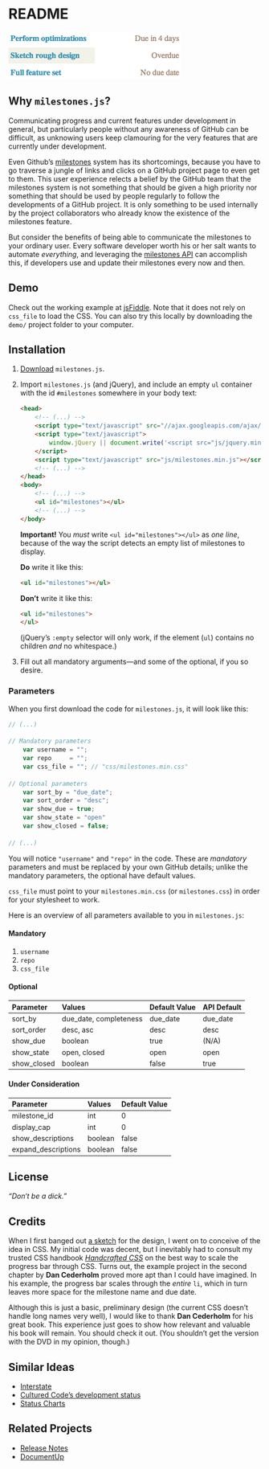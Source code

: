 README
======
![Screenshot][screenshots]

Why `milestones.js`?
--------------------
Communicating progress and current features under development in general, but particularly people without any awareness of GitHub can be difficult, as unknowing users keep clamouring for the very features that are currently under development.

Even Github’s [milestones][milestones] system has its shortcomings, because you have to go traverse a jungle of links and clicks on a GitHub project page to even get to them. This user experience relects a belief by the GitHub team that the milestones system is not something that should be given a high priority nor something that should be used by people regularly to follow the developments of a GitHub project. It is only something to be used internally by the project collaborators who already know the existence of the milestones feature.

But consider the benefits of being able to communicate the milestones to your ordinary user. Every software developer worth his or her salt wants to automate *everything*, and leveraging the [milestones API][api] can accomplish this, if developers use and update their milestones every now and then.

Demo
----
Check out the working example at [jsFiddle][jsfiddle]. Note that it does not rely on `css_file` to load the CSS. You can also try this locally by downloading the `demo/` project folder to your computer.

Installation
------------
1. [Download][download] `milestones.js`.
2. Import `milestones.js` (and jQuery), and include an empty `ul` container with the id `#milestones` somewhere in your body text:

    ```html
    <head>
        <!-- (...) -->
        <script type="text/javascript" src="//ajax.googleapis.com/ajax/libs/jquery/1.8.2/jquery.min.js"></script>
        <script type="text/javascript">
            window.jQuery || document.write('<script src="js/jquery.min.js"><\/script>')
        </script>
        <script type="text/javascript" src="js/milestones.min.js"></script>
        <!-- (...) -->
    </head>
    <body>
        <!-- (...) -->
        <ul id="milestones"></ul>
        <!-- (...) -->
    </body>
    ```

    **Important!** You *must* write `<ul id="milestones"></ul>` as *one line*, because of the way the script detects an empty list of milestones to display.

    **Do** write it like this:

    ```html
    <ul id="milestones"></ul>
    ```

    **Don’t** write it like this:

    ```html
    <ul id="milestones">
    </ul>
    ```

    (jQuery’s `:empty` selector will only work, if the element (`ul`) contains no children *and* no whitespace.)

3. Fill out all mandatory arguments—and some of the optional, if you so desire.

### Parameters ###
When you first download the code for `milestones.js`, it will look like this:

```js
// (...)

// Mandatory parameters
    var username = "";
    var repo     = "";
    var css_file = ""; // "css/milestones.min.css"
    
// Optional parameters
    var sort_by = "due_date";
    var sort_order = "desc";
    var show_due = true;
    var show_state = "open"
    var show_closed = false;

// (...)
```

You will notice `"username"` and `"repo"` in the code. These are *mandatory* parameters and must be replaced by your own GitHub details; unlike the mandatory parameters, the optional have default values.

`css_file` must point to your `milestones.min.css` (or `milestones.css`) in order for your stylesheet to work.

Here is an overview of all parameters available to you in `milestones.js`:

#### Mandatory ####
1. `username`
2. `repo`
3. `css_file`

#### Optional ####
Parameter   | Values                 | Default Value | API Default
:-----------|:-----------------------|:--------------|------------
sort_by     | due_date, completeness | due_date      | due_date
sort_order  | desc, asc              | desc          | desc
show_due    | boolean                | true          | (N/A)
show_state  | open, closed           | open          | open
show_closed | boolean                | false         | true

#### Under Consideration ####
Parameter           | Values  | Default Value
:-------------------|:--------|:-------------
milestone_id        | int     | 0
display_cap         | int     | 0
show_descriptions   | boolean | false
expand_descriptions | boolean | false

License
-------
*“Don‘t be a dick.”*

Credits
-------
When I first banged out [a sketch][sketch] for the design, I went on to conceive of the idea in CSS. My initial code was decent, but I inevitably had to consult my trusted CSS handbook <i>[Handcrafted CSS][handcrafted]</i> on the best way to scale the progress bar through CSS. Turns out, the example project in the second chapter by **Dan Cederholm** proved more apt than I could have imagined. In his example, the progress bar scales through the *entire* `li`, which in turn leaves more space for the milestone name and due date.

Although this is just a basic, preliminary design (the current CSS doesn’t handle long names very well), I would like to thank **Dan Cederholm** for his great book. This experience just goes to show how relevant and valuable his book will remain. You should check it out. (You shouldn’t get the version with the DVD in my opinion, though.)

Similar Ideas
-------------
* [Interstate](http://interstateapp.com/tour)
* [Cultured Code’s development status](http://culturedcode.com/status/)
* [Status Charts](http://www.statuschart.com/)

Related Projects
----------------
* [Release Notes](https://github.com/posabsolute/releasenotes)
* [DocumentUp](http://documentup.com/#gh-pages)


[screenshots]:  https://github.com/ndarville/milestones.js/raw/master/screenshots/screenshot.png
[milestones]:   http://blog.hackerbeers.com/2012/06/how-hackerbeers-uses-github-milestones-to-stay-focused-and-make-progress/
[api]:          https://developer.github.com/v3/issues/milestones/
[jsfiddle]:     http://jsfiddle.net/DLgvm/
[download]:     https://github.com/ndarville/milestones.js/downloads
[sketch]:       https://github.com/ndarville/milestones.js/issues/2
[handcrafted]:  http://handcraftedcss.com/
